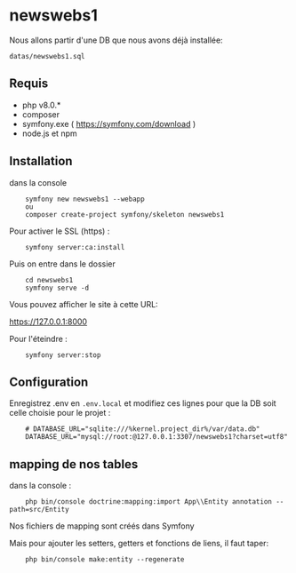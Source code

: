 # newswebs1

Nous allons partir d'une DB que nous avons déjà installée:

`datas/newswebs1.sql`

## Requis

- php v8.0.*
- composer
- symfony.exe ( https://symfony.com/download )
- node.js et npm

## Installation

dans la console

        symfony new newswebs1 --webapp
        ou
        composer create-project symfony/skeleton newswebs1

Pour activer le SSL (https) :

        symfony server:ca:install

Puis on entre dans le dossier

        cd newswebs1
        symfony serve -d

Vous pouvez afficher le site à cette URL:

https://127.0.0.1:8000

Pour l'éteindre :

        symfony server:stop

## Configuration

Enregistrez .env en `.env.local` et modifiez ces lignes pour que la DB soit celle choisie pour le projet :

        # DATABASE_URL="sqlite:///%kernel.project_dir%/var/data.db"
        DATABASE_URL="mysql://root:@127.0.0.1:3307/newswebs1?charset=utf8"

## mapping de nos tables

dans la console :

        php bin/console doctrine:mapping:import App\\Entity annotation --path=src/Entity

Nos fichiers de mapping sont créés dans Symfony

Mais pour ajouter les setters, getters et fonctions de liens, il faut taper:

        php bin/console make:entity --regenerate

